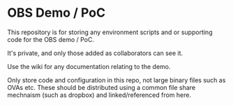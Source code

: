 # OBS Demo / PoC

This repository is for storing any environment scripts and or supporting code for the OBS demo / PoC.

It's private, and only those added as collaborators can see it.

Use the wiki for any documentation relating to the demo.

Only store code and configuration in this repo, not large binary files such as OVAs etc. These should be distributed using a common file share mechnaism (such as dropbox) and linked/referenced from here.
